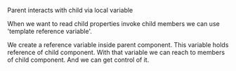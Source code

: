Parent interacts with child via local variable

When we want to
 read child properties
 invoke child members
we can use 'template reference variable'.

We create a reference variable inside parent component.
This variable holds reference of child component.
With that variable we can reach to members of child component.
And we can get control of it.